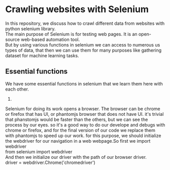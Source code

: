 # Crawling websites with Selenium
In this repository, we discuss how to crawl different data from websites with python selenium library.<br/>
The main purpose of Selenium is for testing web pages. It is an open-source web-based automation tool.<br/>
But by using various functions in selenium we can access to numerous us types of data, that then we can use them for many purposes like gathering dataset for machine learning tasks.</br>

## Essential functions
We have some essential functions in selenium that we learn them here with each other.

1.
Selenium for doing its work opens a browser. The browser can be chrome or firefox that has UI, or phantomjs browser that does not have UI. it's trivial that phanstomjs would be faster than the others, but we can see the process by our eyes. so it's a good way to do our develope and debugs with chrome or firefox, and for the final version of our code we replace them with phantomjs to speed up our work.
for this purpose, we should initialize the webdriver for our navigation in a web webpage.So first we import webdriver<br>
from selenium import webdriver<br>
And then we initialize our driver with the path of our browser driver.<br>
driver = webdriver.Chrome('chromedriver')<br>
